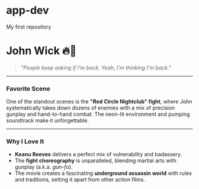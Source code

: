 # app-dev
My first repository

# John Wick 🔥🎯
> *"People keep asking if I'm back. Yeah, I'm thinking I'm back."*

---


### Favorite Scene
One of the standout scenes is the **"Red Circle Nightclub" fight**, where John systematically takes down dozens of enemies with a mix of precision gunplay and hand-to-hand combat. The neon-lit environment and pumping soundtrack make it unforgettable.

---

### Why I Love It
- **Keanu Reeves** delivers a perfect mix of vulnerability and badassery.
- The **fight choreography** is unparalleled, blending martial arts with gunplay (a.k.a. *gun-fu*).
- The movie creates a fascinating **underground assassin world** with rules and traditions, setting it apart from other action films.


